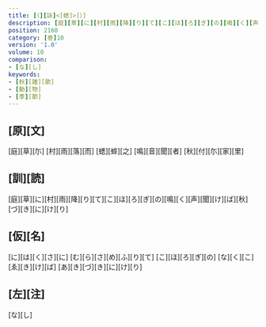 ```yaml
---
title: [（][詠]<[蟋]>[）]
description: [庭][草][に][村][雨][降][り][て][こ][ほ][ろ][ぎ][の][鳴][く][声][聞][け][ば][秋][づ][き][に][け][り]
position: 2160
category: [巻]10
version: '1.0'
volume: 10
comparison:
- [な][し]
keywords:
- [秋][雑][歌]
- [動][物]
- [季][節]
---
```


## [原][文]

[庭][草][尓] [村][雨][落][而] [蟋][蟀][之] [鳴][音][聞][者] [秋][付][尓][家][里]

## [訓][読]

[庭][草][に][村][雨][降][り][て][こ][ほ][ろ][ぎ][の][鳴][く][声][聞][け][ば][秋][づ][き][に][け][り]

## [仮][名]

[に][は][く][さ][に] [む][ら][さ][め][ふ][り][て] [こ][ほ][ろ][ぎ][の] [な][く][こ][ゑ][き][け][ば] [あ][き][づ][き][に][け][り]

## [左][注]

[な][し]
